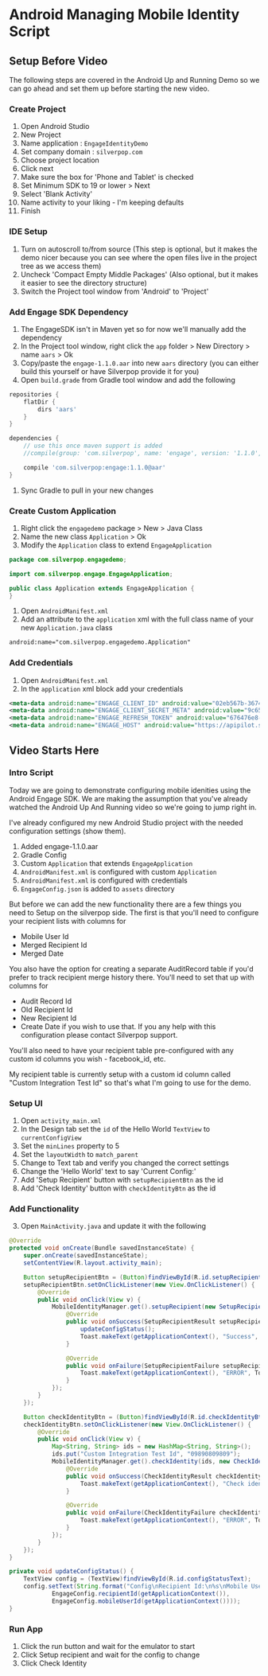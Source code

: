 # Android Managing Mobile Identity Script

## Setup Before Video
The following steps are covered in the Android Up and Running Demo so we can go ahead and set them up before starting the new video.


### Create Project
1. Open Android Studio
2. New Project
3. Name application : ```EngageIdentityDemo```
4. Set company domain : ```silverpop.com```
5. Choose project location
6. Click next
7. Make sure the box for 'Phone and Tablet' is checked
8. Set Minimum SDK to 19 or lower > Next
9. Select 'Blank Activity'
9. Name activity to your liking - I'm keeping defaults
10. Finish


### IDE Setup
1. Turn on autoscroll to/from source (This step is optional, but it makes the demo nicer because you can see where the open files live in the project tree as we access them)
2. Uncheck 'Compact Empty Middle Packages' (Also optional, but it makes it easier to see the directory structure)
3. Switch the Project tool window from 'Android' to 'Project'


### Add Engage SDK Dependency
1. The EngageSDK isn't in Maven yet so for now we'll manually add the dependency
1. In the Project tool window, right click the ```app``` folder > New Directory > name ```aars``` > Ok
1. Copy/paste the ```engage-1.1.0.aar``` into new ```aars``` directory (you can either build this yourself or have Silverpop provide it for you)
1. Open ```build.grade``` from Gradle tool window and add the following
```groovy
repositories {
    flatDir {
        dirs 'aars'
    }
}

dependencies {
    // use this once maven support is added
    //compile(group: 'com.silverpop', name: 'engage', version: '1.1.0', ext: 'aar')

    compile 'com.silverpop:engage:1.1.0@aar'
}
```
1. Sync Gradle to pull in your new changes
 

### Create Custom Application
1. Right click the ```engagedemo``` package >  New > Java Class
1. Name the new class ```Application``` > Ok
1. Modify the ```Application``` class to extend ```EngageApplication```
```java
package com.silverpop.engagedemo;

import com.silverpop.engage.EngageApplication;

public class Application extends EngageApplication {
}
```
1. Open ```AndroidManifest.xml```
1. Add an attribute to the ```application``` xml with the full class name of your new ```Application.java``` class
```xml
android:name="com.silverpop.engagedemo.Application"
```


### Add Credentials
1. Open ```AndroidManifest.xml```
1. In the ```application``` xml block add your credentials
```xml
<meta-data android:name="ENGAGE_CLIENT_ID" android:value="02eb567b-3674-4c48-8418-dbf17e0194fc" />
<meta-data android:name="ENGAGE_CLIENT_SECRET_META" android:value="9c650c5b-bcb8-4eb3-bf0a-cc8ad9f41580" />
<meta-data android:name="ENGAGE_REFRESH_TOKEN" android:value="676476e8-2d1f-45f9-9460-a2489640f41a" />
<meta-data android:name="ENGAGE_HOST" android:value="https://apipilot.silverpop.com/" />
```

## Video Starts Here

### Intro Script
Today we are going to demonstrate configuring mobile idenities using the Android Engage SDK.  We are making the assumption that you've already watched the Android Up And Running video so we're going to jump right in.

I've already configured my new Android Studio project with the needed configuration settings (show them).

1. Added engage-1.1.0.aar
2. Gradle Config
3. Custom ```Application``` that extends ```EngageApplication```
4. ```AndroidManifest.xml``` is configured with custom ```Application```
5. ```AndroidManifest.xml``` is configured with credentials
6. ```EngageConfig.json``` is added to ```assets``` directory

But before we can add the new functionality there are a few things you need to Setup on the silverpop side.  The first is that you'll need to configure your recipient lists with columns for 
- Mobile User Id
- Merged Recipient Id
- Merged Date

You also have the option for creating a separate AuditRecord table if you'd prefer to track recipient merge history there.  You'll need to set that up with columns for 
- Audit Record Id
- Old Recipient Id
- New Recipient Id
- Create Date
if you wish to use that.  If you any help with this configuration please contact Silverpop support.

You'll also need to have your recipient table pre-configured with any custom id columns you wish - facebook_id, etc.

My recipient table is currently setup with a custom id column called "Custom Integration Test Id" so that's what I'm going to use for the demo.

### Setup UI
1. Open ```activity_main.xml```
2. In the Design tab set the ```id``` of the Hello World ```TextView``` to ```currentConfigView```
3. Set the ```minLines``` property to 5
4. Set the ```layoutWidth``` to ```match_parent```
3. Change to Text tab and verify you changed the correct settings
4. Change the 'Hello World' text to say 'Current Config:'
5. Add 'Setup Recipient' button with ```setupRecipientBtn``` as the id
6. Add 'Check Identity' button with ```checkIdentityBtn``` as the id


### Add Functionality
3. Open ```MainActivity.java``` and update it with the following
```java
@Override
protected void onCreate(Bundle savedInstanceState) {
    super.onCreate(savedInstanceState);
    setContentView(R.layout.activity_main);

    Button setupRecipientBtn = (Button)findViewById(R.id.setupRecipientBtn);
    setupRecipientBtn.setOnClickListener(new View.OnClickListener() {
        @Override
        public void onClick(View v) {
            MobileIdentityManager.get().setupRecipient(new SetupRecipientHandler() {
                @Override
                public void onSuccess(SetupRecipientResult setupRecipientResult) {
                    updateConfigStatus();
                    Toast.makeText(getApplicationContext(), "Success", Toast.LENGTH_SHORT).showToast();
                }

                @Override
                public void onFailure(SetupRecipientFailure setupRecipientFailure) {
                    Toast.makeText(getApplicationContext(), "ERROR", Toast.LENGTH_SHORT).showToast();
                }
            });
        }
    });

    Button checkIdentityBtn = (Button)findViewById(R.id.checkIdentityBtn);
    checkIdentityBtn.setOnClickListener(new View.OnClickListener() {
        @Override
        public void onClick(View v) {
            Map<String, String> ids = new HashMap<String, String>();
            ids.put("Custom Integration Test Id", "09890809809");
            MobileIdentityManager.get().checkIdentity(ids, new CheckIdentityHandler() {
                @Override
                public void onSuccess(CheckIdentityResult checkIdentityResult) {
                    Toast.makeText(getApplicationContext(), "Check identity success", Toast.LENGTH_SHORT).showToast();
                }

                @Override
                public void onFailure(CheckIdentityFailure checkIdentityFailure) {
                    Toast.makeText(getApplicationContext(), "ERROR", Toast.LENGTH_SHORT).showToast();
                }
            });
        }
    });
}

private void updateConfigStatus() {
    TextView config = (TextView)findViewById(R.id.configStatusText);
    config.setText(String.format("Config\nRecipient Id:\n%s\nMobile User Id\n%s",
            EngageConfig.recipientId(getApplicationContext()),
            EngageConfig.mobileUserId(getApplicationContext())));
}
```

### Run App
1. Click the run button and wait for the emulator to start
2. Click Setup recipient and wait for the config to change
3. Click Check Identity
